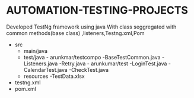 # AUTOMATION-TESTING-PROJECTS
Developed TestNg framework using java With class seggregated with common methods(base class) ,listeners,Testng.xml,Pom

- src
  - main/java
  - test/java
        - arunkmar/testcompo
              -BaseTestCommon.java
              -Listeners.java
              -Retry.java
        - arunkumar/test
              -LoginTest.java
              -CalendarTest.java
              -CheckTest.java
  - resources
        -TestData.xlsx
- testng.xml
- pom.xml
